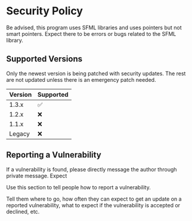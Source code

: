 # Security Policy

Be advised, this program uses SFML libraries and uses pointers but not smart pointers. Expect there to be errors or bugs related to the SFML library.

## Supported Versions

Only the newest version is being patched with security updates. The rest are not updated unless there is an emergency patch needed.

| Version | Supported          |
| ------- | ------------------ |
| 1.3.x   | :white_check_mark: |
| 1.2.x   | :x:                |
| 1.1.x   | :x:                |
| Legacy  | :x:                |

## Reporting a Vulnerability

If a vulnerability is found, please directly message the author through private message. Expect

Use this section to tell people how to report a vulnerability.

Tell them where to go, how often they can expect to get an update on a
reported vulnerability, what to expect if the vulnerability is accepted or
declined, etc.

